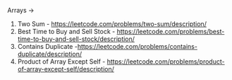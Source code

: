 Arrays ->

1. Two Sum - https://leetcode.com/problems/two-sum/description/
2. Best Time to Buy and Sell Stock - https://leetcode.com/problems/best-time-to-buy-and-sell-stock/description/
3. Contains Duplicate -https://leetcode.com/problems/contains-duplicate/description/
4. Product of Array Except Self - https://leetcode.com/problems/product-of-array-except-self/description/
